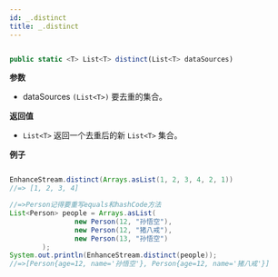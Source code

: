 ```yaml
---
id: _.distinct
title: _.distinct
---
```


```javascript

public static <T> List<T> distinct(List<T> dataSources)

```


**参数**

- dataSources `(List<T>)` 要去重的集合。

**返回值**

- `List<T>` 返回一个去重后的新 `List<T>` 集合。

**例子**

```java

EnhanceStream.distinct(Arrays.asList(1, 2, 3, 4, 2, 1))
//=> [1, 2, 3, 4]

//=>Person记得要重写equals和hashCode方法
List<Person> people = Arrays.asList(
                new Person(12, "孙悟空"),
                new Person(12, "猪八戒"),
                new Person(13, "孙悟空")
        );
System.out.println(EnhanceStream.distinct(people));
//=>[Person{age=12, name='孙悟空'}, Person{age=12, name='猪八戒'}]
```
